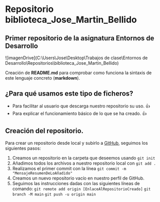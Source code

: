 # Repositorio biblioteca_Jose_Martin_Bellido

## Primer repositorio de la asignatura Entornos de Desarrollo

![imagenDrive](C:\Users\Jose\Desktop\Trabajos de clase\Entornos de Desarrollo\Repositorios\biblioteca_Jose_Martin_Bellido)

Creación de **README.md** para comprobar como funciona la sintaxis de este lenguaje concreto (**markdown**). 

## ¿Para qué usamos este tipo de ficheros?

* Para facilitar al usuario que descarga nuestro repositorio su uso. :thumbsup:
* Para explicar el funcionamiento básico de lo que se ha creado. :thumbsup:

## Creación del repositorio.

Para crear un repositorio desde local y subirlo a [GitHub](https://www.github.com/), seguimos los siguientes pasos:

1. Creamos un repositorio en la carpeta que deseemos usando `git init`
2. Añadimos todos los archivos a nuestro repositorio local con `git add .`
3. Realizamos el primer commit con la línea `git commit -m "MensajeResumenDeLoAñadido"`
4. Creamos un nuevo repositorio vacío en nuestro perfil de GitHub.
5. Seguimos las instrucciones dadas con las siguientes líneas de comando: `git remote add origin [EnlaceAlRepositorioCreado]`
                                                                          `git branch -M main`
                                                                          `git push -u origin main`
         
		 
